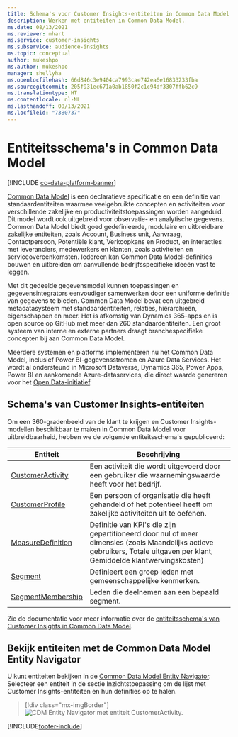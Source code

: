```yaml
---
title: Schema's voor Customer Insights-entiteiten in Common Data Model
description: Werken met entiteiten in Common Data Model.
ms.date: 08/13/2021
ms.reviewer: mhart
ms.service: customer-insights
ms.subservice: audience-insights
ms.topic: conceptual
author: mukeshpo
ms.author: mukeshpo
manager: shellyha
ms.openlocfilehash: 66d846c3e9404ca7993cae742ea6e16833233fba
ms.sourcegitcommit: 205f931ec671a0ab1850f2c1c94df3307ffb62c9
ms.translationtype: HT
ms.contentlocale: nl-NL
ms.lasthandoff: 08/13/2021
ms.locfileid: "7380737"
---
```

# <a name="entity-schemas-in-common-data-model"></a>Entiteitsschema's in Common Data Model

[!INCLUDE [cc-data-platform-banner](../includes/cc-data-platform-banner.md)]

[Common Data Model](/common-data-model/) is een declaratieve specificatie en een definitie van standaardentiteiten waarmee veelgebruikte concepten en activiteiten voor verschillende zakelijke en productiviteitstoepassingen worden aangeduid. Dit model wordt ook uitgebreid voor observatie- en analytische gegevens. Common Data Model biedt goed gedefinieerde, modulaire en uitbreidbare zakelijke entiteiten, zoals Account, Business unit, Aanvraag, Contactpersoon, Potentiële klant, Verkoopkans en Product, en interacties met leveranciers, medewerkers en klanten, zoals activiteiten en serviceovereenkomsten. Iedereen kan Common Data Model-definities bouwen en uitbreiden om aanvullende bedrijfsspecifieke ideeën vast te leggen.

Met dit gedeelde gegevensmodel kunnen toepassingen en gegevensintegrators eenvoudiger samenwerken door een uniforme definitie van gegevens te bieden. Common Data Model bevat een uitgebreid metadatasysteem met standaardentiteiten, relaties, hiërarchieën, eigenschappen en meer. Het is afkomstig van Dynamics 365-apps en is open source op GitHub met meer dan 260 standaardentiteiten. Een groot systeem van interne en externe partners draagt branchespecifieke concepten bij aan Common Data Model.

Meerdere systemen en platforms implementeren nu het Common Data Model, inclusief Power BI-gegevensstromen en Azure Data Services. Het wordt al ondersteund in Microsoft Dataverse, Dynamics 365, Power Apps, Power BI en aankomende Azure-dataservices, die direct waarde genereren voor het [Open Data-initiatief](https://www.microsoft.com/open-data-initiative).

## <a name="customer-insights-entity-schemas"></a>Schema's van Customer Insights-entiteiten

Om een 360-gradenbeeld van de klant te krijgen en Customer Insights-modellen beschikbaar te maken in Common Data Model voor uitbreidbaarheid, hebben we de volgende entiteitsschema's gepubliceerd:

| Entiteit | Beschrijving |
|---------|---------|
|[CustomerActivity](/common-data-model/schema/core/applicationcommon/foundationcommon/crmcommon/solutions/customerinsights/customeractivity) | Een activiteit die wordt uitgevoerd door een gebruiker die waarnemingswaarde heeft voor het bedrijf. |
|[CustomerProfile](/common-data-model/schema/core/applicationcommon/foundationcommon/crmcommon/solutions/customerinsights/customerprofile) | Een persoon of organisatie die heeft gehandeld of het potentieel heeft om zakelijke activiteiten uit te oefenen. |
|[MeasureDefinition](/common-data-model/schema/core/applicationcommon/foundationcommon/crmcommon/solutions/customerinsights/measuredefinition) | Definitie van KPI's die zijn gepartitioneerd door nul of meer dimensies (zoals Maandelijks actieve gebruikers, Totale uitgaven per klant, Gemiddelde klantwervingskosten) |
|[Segment](/common-data-model/schema/core/applicationcommon/foundationcommon/crmcommon/solutions/customerinsights/segment) | Definieert een groep leden met gemeenschappelijke kenmerken. |
|[SegmentMembership](/common-data-model/schema/core/applicationcommon/foundationcommon/crmcommon/solutions/customerinsights/segmentmembership) | Leden die deelnemen aan een bepaald segment. |

Zie de documentatie voor meer informatie over de [entiteitsschema's van Customer Insights in Common Data Model](/common-data-model/schema/core/applicationcommon/foundationcommon/crmcommon/solutions/customerinsights/overview).

## <a name="view-entities-using-the-common-data-model-entity-navigator"></a>Bekijk entiteiten met de Common Data Model Entity Navigator

U kunt entiteiten bekijken in de [Common Data Model Entity Navigator](https://microsoft.github.io/CDM/). Selecteer een entiteit in de sectie Inzichtstoepassing om de lijst met Customer Insights-entiteiten en hun definities op te halen.
> [!div class="mx-imgBorder"]
> ![CDM Entity Navigator met entiteit CustomerActivity.](media/CDM-entity-navigator.png "CDM Entity Navigator met entiteit CustomerActivity")


[!INCLUDE[footer-include](../includes/footer-banner.md)]
